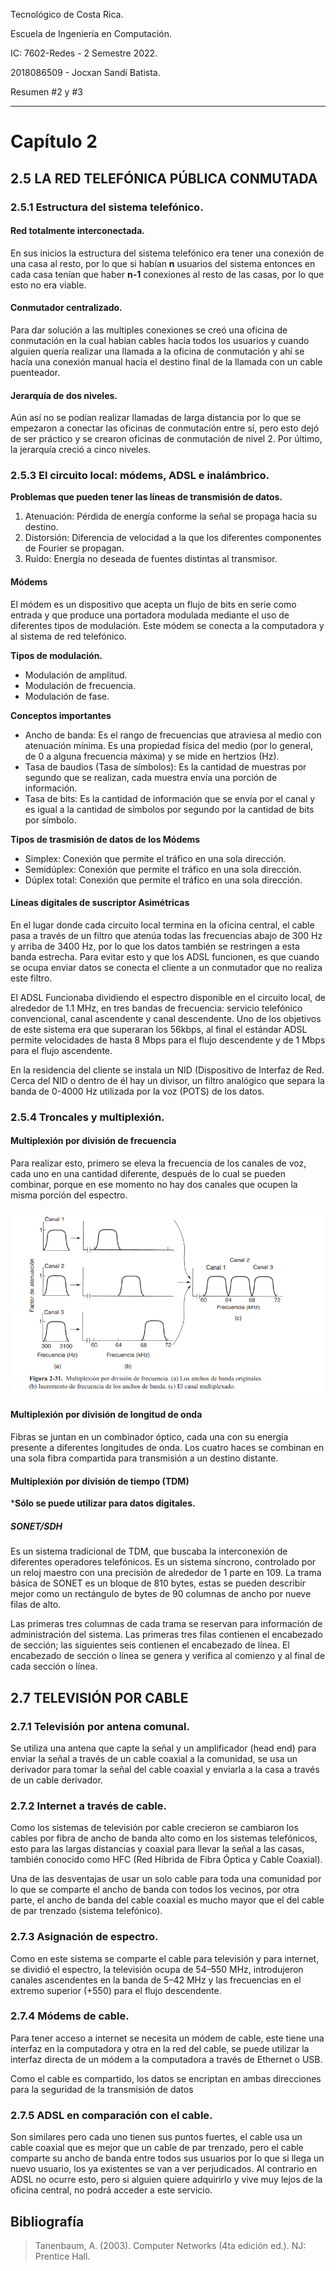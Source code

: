 Tecnológico de Costa Rica.

Escuela de Ingeniería en Computación.

IC: 7602-Redes - 2 Semestre 2022.

2018086509 - Jocxan Sandí Batista.

Resumen #2 y #3

---
# Capítulo 2 

##  2.5 LA RED TELEFÓNICA PÚBLICA CONMUTADA

### 2.5.1 Estructura del sistema telefónico.

#### Red totalmente interconectada.

En sus inicios la estructura del sistema telefónico era tener una conexión de una casa al resto, por lo que si habían **n** usuarios del sistema entonces en cada casa tenían que haber **n-1** conexiones al resto de las casas, por lo que esto no era viable. 

#### Conmutador centralizado.

Para dar solución a las multiples conexiones se creó una oficina de conmutación en la cual habían cables hacía todos los usuarios y cuando alguien quería realizar una llamada a la oficina de conmutación y ahí se hacía una conexión manual hacía el destino final de la llamada con un cable puenteador. 

#### Jerarquía de dos niveles.

Aún así no se podían realizar llamadas de larga distancia por lo que se empezaron a conectar las oficinas de conmutación entre sí, pero esto dejó de ser práctico y se crearon oficinas de conmutación de nivel 2. Por último, la jerarquía creció a cinco niveles.

### 2.5.3 El circuito local: módems, ADSL e inalámbrico.   

**Problemas que pueden tener las líneas de transmisión de datos.** 

1. Atenuación: Pérdida de energía conforme la señal se propaga hacia su destino.
2. Distorsión: Diferencia de velocidad a la que los diferentes componentes de Fourier se propagan.
3. Ruido: Energía no deseada de fuentes distintas al transmisor.

#### Módems

El módem es un dispositivo que acepta un flujo de bits en serie como entrada y que produce una portadora modulada mediante el uso de diferentes tipos de modulación. Este módem se conecta a la computadora y al sistema de red telefónico. 

**Tipos de modulación.**

- Modulación de amplitud.
- Modulación de frecuencia.
- Modulación de fase.

**Conceptos importantes**

- Ancho de banda: Es el rango de frecuencias que atraviesa al medio con atenuación mínima. Es una propiedad física del medio (por lo general, de 0 a alguna frecuencia máxima) y se mide en hertzios (Hz).
- Tasa de baudios (Tasa de símbolos): Es la cantidad de muestras por segundo que se realizan, cada muestra envía una porción de información.
- Tasa de bits: Es la cantidad de información que se envía por el canal y es igual a la cantidad de símbolos por segundo por la cantidad de bits por símbolo.

**Tipos de trasmisión de datos de los Módems**

- Simplex: Conexión que permite el tráfico en una sola dirección.
- Semidúplex: Conexión que permite el tráfico en una sola dirección.
- Dúplex total: Conexión que permite el tráfico en una sola dirección.


#### Líneas digitales de suscriptor Asimétricas 

En el lugar donde cada circuito local termina en la oficina central, el cable pasa a través de un filtro que atenúa todas las frecuencias abajo de 300 Hz y arriba de 3400 Hz, por lo que los datos también se restringen a esta banda estrecha. Para evitar esto y que los ADSL funcionen, es que cuando se ocupa enviar datos se conecta el cliente a un conmutador que no realiza este filtro. 

El ADSL Funcionaba dividiendo el espectro disponible en el circuito local, de alrededor de 1.1 MHz, en tres bandas de frecuencia: servicio telefónico convencional, canal ascendente y canal descendente. Uno de los objetivos de este sistema era que superaran los 56kbps, al final el estándar ADSL permite velocidades de hasta 8 Mbps para el flujo descendente y de 1 Mbps para el flujo ascendente.

En la residencia del cliente se instala un NID (Dispositivo de Interfaz de Red. Cerca del NID o dentro de él hay un divisor, un filtro analógico que separa la banda de 0-4000 Hz utilizada por la voz (POTS) de
los datos.

### 2.5.4 Troncales y multiplexión. 

#### Multiplexión por división de frecuencia

Para realizar esto, primero se eleva la frecuencia de los canales de voz, cada uno en una cantidad diferente, después de lo cual se pueden combinar, porque en ese momento no hay dos canales que ocupen la misma porción del espectro.

![Imagen1 ](imagenes/MDF.png ) 

#### Multiplexión por división de longitud de onda

Fibras se juntan en un combinador óptico, cada una con su energía presente a diferentes longitudes de onda. Los cuatro haces se combinan en una sola fibra compartida para transmisión a un destino distante.

####  Multiplexión por división de tiempo (TDM)

***Sólo se puede utilizar para datos digitales.**

##### SONET/SDH 

Es un sistema tradicional de TDM, que buscaba la interconexión de diferentes operadores telefónicos. Es un sistema síncrono, controlado por un reloj maestro con una precisión de alrededor de 1 parte en 109. La trama básica de SONET es un bloque de 810 bytes, estas se pueden describir mejor como un rectángulo de bytes de 90 columnas de ancho por nueve filas de alto. 

Las primeras tres columnas de cada trama se reservan para información de administración del sistema. Las primeras tres filas contienen el encabezado de sección; las siguientes seis contienen el encabezado de línea. El encabezado de sección o línea se genera y verifica al comienzo y al final de cada sección o línea.
## 2.7 TELEVISIÓN POR CABLE

### 2.7.1 Televisión por antena comunal.

Se utiliza una antena que capte la señal y un amplificador (head end) para enviar la señal a través de un cable coaxial a la comunidad, se usa un derivador para tomar la señal del cable coaxial y enviarla a la casa a través de un cable derivador. 

### 2.7.2 Internet a través de cable.

Como los sistemas de televisión por cable crecieron se cambiaron los cables por fibra de ancho de banda alto como en los sistemas telefónicos, esto para las largas distancias y coaxial para llevar la señal a las casas, también conocido como HFC (Red Híbrida de Fibra Óptica y Cable Coaxial).

Una de las desventajas de usar un solo cable para toda una comunidad por lo que se comparte el ancho de banda con todos los vecinos, por otra parte, el ancho de banda del cable coaxial es mucho mayor que el del cable de par trenzado (sistema telefónico).

### 2.7.3 Asignación de espectro.

Como en este sistema se comparte el cable para televisión y para internet, se dividió el espectro, la televisión ocupa de 54–550 MHz, introdujeron canales ascendentes en la banda de 5–42 MHz y las frecuencias en el extremo superior (+550) para el flujo descendente. 

### 2.7.4 Módems de cable.

Para tener acceso a internet se necesita un módem de cable, este tiene una interfaz en la computadora y otra en la red del cable, se puede utilizar la interfaz directa de un módem a la computadora a través de Ethernet o USB.

Como el cable es compartido, los datos se encriptan en ambas direcciones para la seguridad de la transmisión de datos

### 2.7.5 ADSL en comparación con el cable.

Son similares pero cada uno tienen sus puntos fuertes, el cable usa un cable coaxial que es mejor que un cable de par trenzado, pero el cable comparte su ancho de banda entre todos sus usuarios por lo que si llega un nuevo usuario, los ya existentes se van a ver perjudicados. Al contrario en ADSL no ocurre esto, pero si alguien quiere adquirirlo y vive muy lejos de la oficina central, no podrá acceder a este servicio.

## Bibliografía 
> Tanenbaum, A. (2003). Computer Networks (4ta edición ed.). NJ: Prentice Hall.

